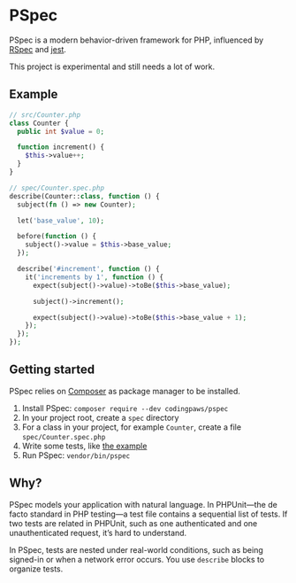 # PSpec

PSpec is a modern behavior-driven framework for PHP, influenced by [RSpec][rspec] and
[jest][jest].

This project is experimental and still needs a lot of work.

[rspec]: https://rspec.info/
[jest]: https://jestjs.io/

## Example

```php
// src/Counter.php
class Counter {
  public int $value = 0;

  function increment() {
    $this->value++;
  }
}

// spec/Counter.spec.php
describe(Counter::class, function () {
  subject(fn () => new Counter);

  let('base_value', 10);

  before(function () {
    subject()->value = $this->base_value;
  });

  describe('#increment', function () {
    it('increments by 1', function () {
      expect(subject()->value)->toBe($this->base_value);

      subject()->increment();

      expect(subject()->value)->toBe($this->base_value + 1);
    });
  });
});
```

## Getting started

PSpec relies on [Composer][composer] as package manager to be installed.

1. Install PSpec: `composer require --dev codingpaws/pspec`
1. In your project root, create a `spec` directory
1. For a class in your project, for example `Counter`, create a file `spec/Counter.spec.php`
1. Write some tests, like [the example](#example)
1. Run PSpec: `vendor/bin/pspec`

[composer]: https://getcomposer.org/

## Why?

PSpec models your application with natural language. In PHPUnit—the de
facto standard in PHP testing—a test file contains a sequential list of
tests. If two tests are related in PHPUnit, such as one authenticated and
one unauthenticated request, it’s hard to understand.

In PSpec, tests are nested under real-world conditions, such as being
signed-in or when a network error occurs. You use `describe` blocks to
organize tests.
